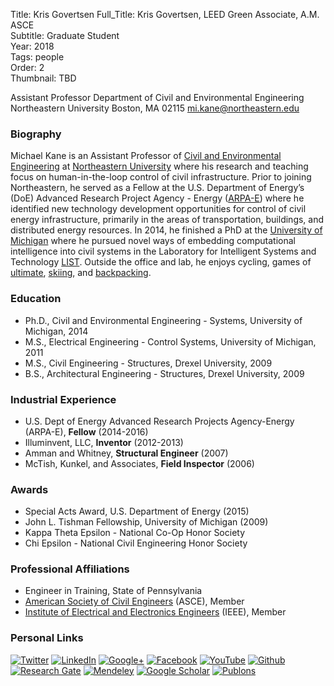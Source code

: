 Title: Kris Govertsen
Full_Title: Kris Govertsen, LEED Green Associate, A.M. ASCE  
Subtitle: Graduate Student  
Year: 2018  
Tags: people  
Order: 2  
Thumbnail: TBD


Assistant Professor
Department of Civil and Environmental Engineering
Northeastern University
Boston, MA 02115
[mi.kane@northeastern.edu](mailto:mi.kane@northeastern.edu])


### Biography 
Michael Kane is an Assistant Professor of [Civil and Environmental Engineering](http://www.civ.neu.edu/) at [Northeastern University](http://www.neu.edu) where his research and teaching focus on human-in-the-loop control of civil infrastructure. Prior to joining Northeastern, he served as a Fellow at the U.S. Department of Energy’s (DoE) Advanced Research Project Agency - Energy ([ARPA-E](http://arpa-e.energy.gov/)) where he identified new technology development opportunities for control of civil energy infrastructure, primarily in the areas of transportation, buildings, and distributed energy resources. In 2014, he finished a PhD at the [University of Michigan](http://www.umich.edu) where he pursued novel ways of embedding computational intelligence into civil systems in the Laboratory for Intelligent Systems and Technology [LIST](http://www-personal.umich.edu/~jerlynch/). Outside the office and lab, he enjoys cycling, games of [ultimate](http://pickupultimate.com/), [skiing](/proj_skiing.php), and [backpacking](/proj_backpacking.php).


### Education
- Ph.D., Civil and Environmental Engineering - Systems, University of Michigan, 2014
- M.S., Electrical Engineering - Control Systems, University of Michigan, 2011
- M.S., Civil Engineering - Structures, Drexel University, 2009
- B.S., Architectural Engineering - Structures, Drexel University, 2009


### Industrial Experience
- U.S. Dept of Energy Advanced Research Projects Agency-Energy (ARPA-E), **Fellow** (2014-2016)
- Illuminvent, LLC, **Inventor** (2012-2013)
- Amman and Whitney, **Structural Engineer** (2007)
- McTish, Kunkel, and Associates, **Field Inspector** (2006)


### Awards
- Special Acts Award, U.S. Department of Energy (2015)
- John L. Tishman Fellowship, University of Michigan (2009)
- Kappa Theta Epsilon - National Co-Op Honor Society
- Chi Epsilon - National Civil Engineering Honor Society


### Professional Affiliations
- Engineer in Training, State of Pennsylvania
- [American Society of Civil Engineers](http://www.asce.org/) (ASCE), Member
- [Institute of Electrical and Electronics Engineers](ieee.org) (IEEE), Member


### Personal Links
[![Twitter](img/links/twitter_30x30.png)](https://twitter.com/thisismikekane) [![LinkedIn](img/links/linkedin_30x30.png)](https://www.linkedin.com/in/thisismikekane) [![Google+](img/links/gplus_30x30.png)](https://plus.google.com/103584332441459826416/posts) [![Facebook](img/links/fb_30x30.png)](https://www.facebook.com/MBKane) [![YouTube](img/links/youtube_30x30.png)](https://www.youtube.com/user/thisismikekane) [![Github](img/links/github_30x30.png)](https://github.com/thisIsMikeKane/) [![Research Gate](img/links/researchgate_30x30.png)](http://localhost:8080/img/researchgate_64x64.png) [![Mendeley](img/links/mendeley_30x30.png)](http://localhost:8080/img/mendeley_64x64.png) [![Google Scholar](img/links/google_scholar_30x30.png)](https://scholar.google.com/citations?hl=en&user=bjgqH0MAAAAJ) [![Publons](img/links/publons_30x30.png)](https://publons.com/a/1349743/)
<!--stackedit_data:
eyJoaXN0b3J5IjpbLTEwNDk5MzQwNDEsMTIyNTMzNzc4N119
-->